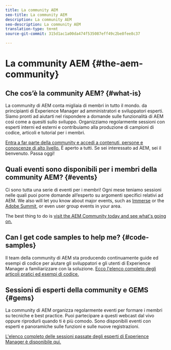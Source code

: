 ```yaml
---
title: La community AEM
seo-title: La community AEM
description: La community AEM
seo-description: La community AEM
translation-type: tm+mt
source-git-commit: 315d1ac1a00da474f535087eff49c2be8fee8c37

---
```



# La community AEM {#the-aem-community}

## Che cos’è la community AEM? {#what-is}

La community di AEM conta migliaia di membri in tutto il mondo. da principianti di Experience Manager ad amministratori e sviluppatori esperti.  Siamo pronti ad aiutarti nel rispondere a domande sulle funzionalità di AEM così come a quesiti sullo sviluppo. Organizziamo regolarmente sessioni con esperti interni ed esterni e contribuiamo alla produzione di campioni di codice, articoli e tutorial per i membri.

[Entra a far parte della community e accedi a contenuti, persone e conoscenze di alto livello.](https://forums.adobe.com/community/experience-cloud/marketing-cloud/experience-manager) È aperto a tutti. Se sei interessato ad AEM, sei il benvenuto. Passa oggi!

## Quali eventi sono disponibili per i membri della community AEM? {#events}

Ci sono tutta una serie di eventi per i membri! Ogni mese teniamo sessioni nelle quali puoi porre domande all’esperto su argomenti specifici relativi ad AEM. We also will let you know about major events, such as [Immerse](http://help-forums.adobe.com/content/adobeforums/en/experience-manager-forum/adobe-experience-manager.topic.html/forum__fb7p-the_immerseagendai.html) or the [Adobe Summit](http://summit.adobe.com/na/?promoid=6JMR7JQY&mv=other), or even user group events in your area.

The best thing to do is [visit the AEM Community today and see what&#39;s going on.](http://help-forums.adobe.com/content/adobeforums/en/experience-manager-forum/adobe-experience-manager.html)

## Can I get code samples to help me? {#code-samples}

Il team della community di AEM sta producendo continuamente guide ed esempi di codice per aiutare gli sviluppatori e gli utenti di Experience Manager a familiarizzare con la soluzione. [Ecco l&#39;elenco completo degli articoli pratici ed esempi di codice.](https://helpx.adobe.com/experience-manager/topics/how-to.html)

## Sessioni di esperti della community e GEMS {#gems}

La community di AEM organizza regolarmente eventi per formare i membri su tecniche e best practice. Puoi partecipare a questi webcast dal vivo oppure riprodurli quando ti è più comodo. Sono disponibili eventi con esperti e panoramiche sulle funzioni e sulle nuove registrazioni.

[L&#39;elenco completo delle sessioni passate degli esperti di Experience Manager è disponibile qui.](https://helpx.adobe.com/experience-manager/kt/eseminars/ask-the-expert/atace-index.html)
